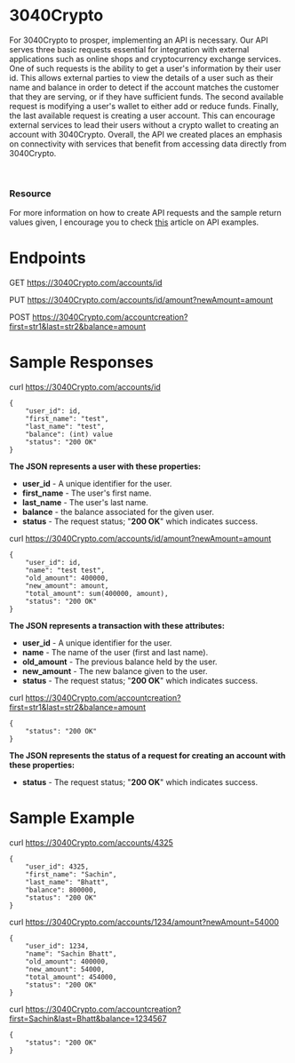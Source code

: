 # 3040Crypto
For 3040Crypto to prosper, implementing an API is necessary. Our API serves three basic requests essential for integration with external applications such as online shops and cryptocurrency exchange services. One of such requests is the ability to get a user's information by their user id. This allows external parties to view the details of a user such as their name and balance in order to detect if the account matches the customer that they are serving, or if they have sufficient funds. The second available request is modifying a user's wallet to either add or reduce funds. Finally, the last available request is creating a user account. This can encourage external services to lead their users without a crypto wallet to creating an account with 3040Crypto. Overall, the API we created places an emphasis on connectivity with services that benefit from accessing data directly from 3040Crypto.

<br />

### Resource
For more information on how to create API requests and the sample return values given, I encourage you to check [this](https://anvilproject.org/guides/content/creating-links) article on API examples.


# Endpoints
GET https://3040Crypto.com/accounts/id

PUT https://3040Crypto.com/accounts/id/amount?newAmount=amount

POST https://3040Crypto.com/accountcreation?first=str1&last=str2&balance=amount

# Sample Responses
curl https://3040Crypto.com/accounts/id

```
{
    "user_id": id,
    "first_name": "test",
    "last_name": "test",
    "balance": (int) value
    "status": "200 OK"
}
```
**The JSON represents a user with these properties:**
- **user_id** - A unique identifier for the user.
- **first_name** - The user's first name.
- **last_name** - The user's last name.
- **balance** - the balance associated for the given user.
- **status** - The request status; "**200 OK**" which indicates success.

curl https://3040Crypto.com/accounts/id/amount?newAmount=amount
```
{
    "user_id": id,
    "name": "test test",
    "old_amount": 400000,
    "new_amount": amount,
    "total_amount": sum(400000, amount),
    "status": "200 OK"
}
```
**The JSON represents a transaction with these attributes:**
- **user_id** - A unique identifier for the user.
- **name** - The name of the user (first and last name).
- **old_amount** - The previous balance held by the user.
- **new_amount** - The new balance given to the user.
- **status** - The request status; "**200 OK**" which indicates success.

curl https://3040Crypto.com/accountcreation?first=str1&last=str2&balance=amount

```
{
    "status": "200 OK"
}
```
**The JSON represents the status of a request for creating an account with these properties:**
- **status** - The request status; "**200 OK**" which indicates success.

# Sample Example

curl https://3040Crypto.com/accounts/4325
```
{
    "user_id": 4325,
    "first_name": "Sachin",
    "last_name": "Bhatt",
    "balance": 800000,
    "status": "200 OK"
}
```

curl https://3040Crypto.com/accounts/1234/amount?newAmount=54000
```
{
    "user_id": 1234,
    "name": "Sachin Bhatt",
    "old_amount": 400000,
    "new_amount": 54000,
    "total_amount": 454000,
    "status": "200 OK"
}
```

curl https://3040Crypto.com/accountcreation?first=Sachin&last=Bhatt&balance=1234567

```
{
    "status": "200 OK"
}
```
